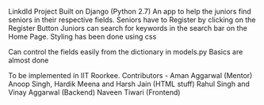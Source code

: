 LinkdId Project
Built on Django (Python 2.7)
	An app to help the juniors find seniors in their respective fields.
	Seniors have to Register by clicking on the Register Button
	Juniors can search for keywords in the search bar on the Home Page.
	Styling has been done using css
	
Can control the fields easily from the dictionary in models.py
Basics are almost done

To be implemented in IIT Roorkee.
Contributors - 
	Aman Aggarwal (Mentor)
	Anoop Singh, Hardik Meena and Harsh Jain (HTML stuff)
	Rahul Singh and Vinay Aggarwal (Backend)
	Naveen Tiwari (Frontend)
